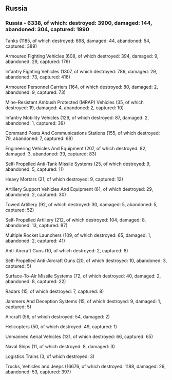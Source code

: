 
 
 ## Russia
 
 ### Russia - 6338, of which: destroyed: 3900, damaged: 144, abandoned: 304, captured: 1990

 

 

 Tanks (1185, of which destroyed: 698, damaged: 44, abandoned: 54, captured: 389)

 Armoured Fighting Vehicles (608, of which destroyed: 394, damaged: 9, abandoned: 29, captured: 176)

 Infantry Fighting Vehicles (1307, of which destroyed: 789, damaged: 29, abandoned: 73, captured: 416)

 Armoured Personnel Carriers (164, of which destroyed: 80, damaged: 2, abandoned: 9, captured: 73)

 Mine-Resistant Ambush Protected (MRAP) Vehicles (35, of which destroyed: 19, damaged: 4, abandoned: 2, captured: 10)

 Infantry Mobility Vehicles (129, of which destroyed: 87, damaged: 2, abandoned: 1, captured: 39)

 Command Posts And Communications Stations (155, of which destroyed: 79, abandoned: 7, captured: 69)

 Engineering Vehicles And Equipment (207, of which destroyed: 82, damaged: 3, abandoned: 39, captured: 83)

 Self-Propelled Anti-Tank Missile Systems (25, of which destroyed: 9, abandoned: 5, captured: 11)

 Heavy Mortars (21, of which destroyed: 9, captured: 12)

 Artillery Support Vehicles And Equipment (61, of which destroyed: 29, abandoned: 2, captured: 30)

 Towed Artillery (92, of which destroyed: 30, damaged: 5, abandoned: 5, captured: 52)

 Self-Propelled Artillery (212, of which destroyed: 104, damaged: 8, abandoned: 13, captured: 87)

 Multiple Rocket Launchers (109, of which destroyed: 65, damaged: 1, abandoned: 2, captured: 41)

 Anti-Aircraft Guns (10, of which destroyed: 2, captured: 8)

 Self-Propelled Anti-Aircraft Guns (20, of which destroyed: 10, abandoned: 3, captured: 5)

 Surface-To-Air Missile Systems (72, of which destroyed: 40, damaged: 2, abandoned: 8, captured: 22)

 Radars (15, of which destroyed: 7, captured: 8)

 Jammers And Deception Systems (15, of which destroyed: 9, damaged: 1, captured: 5)

 Aircraft (56, of which destroyed: 54, damaged: 2)

 Helicopters (50, of which destroyed: 49, captured: 1)

 Unmanned Aerial Vehicles (131, of which destroyed: 66, captured: 65)

 Naval Ships (11, of which destroyed: 8, damaged: 3)

 Logistics Trains (3, of which destroyed: 3)

 Trucks, Vehicles and Jeeps (16676, of which destroyed: 1188, damaged: 29, abandoned: 53, captured: 397)

